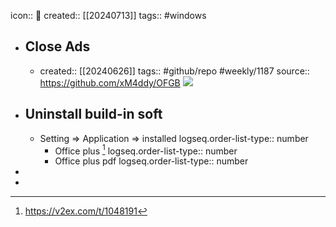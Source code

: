 icon:: 📝
created:: [[20240713]]
tags:: #windows

- ## Close Ads
  - created::  [[20240626]]
    tags:: #github/repo #weekly/1187 
    source:: https://github.com/xM4ddy/OFGB
    ![](https://img.shields.io/github/stars/xM4ddy/OFGB)
- ## Uninstall build-in soft
  - Setting => Application => installed
    logseq.order-list-type:: number
    - Office plus [^china-office]
      logseq.order-list-type:: number
    - Office plus pdf
      logseq.order-list-type:: number
-
- [^china-office]: https://v2ex.com/t/1048191
